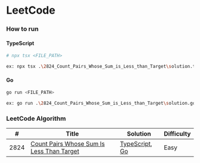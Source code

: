 # LeetCode

### How to run

#### TypeScript

```bash
# npx tsx <FILE_PATH>

ex: npx tsx .\2824_Count_Pairs_Whose_Sum_is_Less_than_Target\solution.ts
```

#### Go

```bash
go run <FILE_PATH>

ex: go run .\2824_Count_Pairs_Whose_Sum_is_Less_than_Target\solution.go
```

### LeetCode Algorithm

| #    | Title                                                                                                                | Solution                                                                                                                                       | Difficulty |
| ---- | -------------------------------------------------------------------------------------------------------------------- | ---------------------------------------------------------------------------------------------------------------------------------------------- | ---------- |
| 2824 | [Count Pairs Whose Sum Is Less Than Target](https://leetcode.com/problems/count-pairs-whose-sum-is-less-than-target) | [TypeScript](./2824_Count_Pairs_Whose_Sum_is_Less_than_Target/solution.ts), [Go](./2824_Count_Pairs_Whose_Sum_is_Less_than_Target/solution.go) | Easy       |
